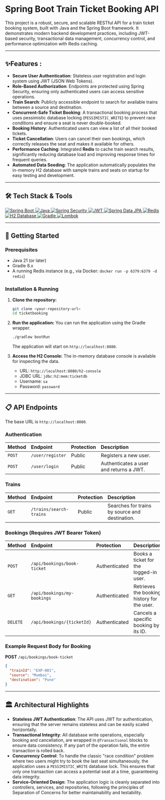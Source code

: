 # Spring Boot Train Ticket Booking API

This project is a robust, secure, and scalable RESTful API for a train ticket booking system, built with Java and the Spring Boot framework. It demonstrates modern backend development practices, including JWT-based security, transactional data management, concurrency control, and performance optimization with Redis caching.

---

## ✨Features :

- **Secure User Authentication**: Stateless user registration and login system using JWT (JSON Web Tokens).
- **Role-Based Authorization**: Endpoints are protected using Spring Security, ensuring only authenticated users can access sensitive operations.
- **Train Search**: Publicly accessible endpoint to search for available trains between a source and destination.
- **Concurrent-Safe Ticket Booking**: A transactional booking process that uses pessimistic database locking (`PESSIMISTIC_WRITE`) to prevent race conditions and ensure a seat is never double-booked.
- **Booking History**: Authenticated users can view a list of all their booked tickets.
- **Ticket Cancellation**: Users can cancel their own bookings, which correctly releases the seat and makes it available for others.
- **Performance Caching**: Integrated **Redis** to cache train search results, significantly reducing database load and improving response times for frequent queries.
- **Automated Data Seeding**: The application automatically populates the in-memory H2 database with sample trains and seats on startup for easy testing and development.

---
## 🛠️ Tech Stack & Tools

<p align="left">
  <a href="https://spring.io/projects/spring-boot" target="_blank" rel="noreferrer">
    <img src="https://img.shields.io/badge/Spring_Boot-F2F4F9?style=for-the-badge&logo=spring-boot" alt="Spring Boot">
  </a>
  <a href="https://www.java.com" target="_blank" rel="noreferrer">
    <img src="https://img.shields.io/badge/Java-ED8B00?style=for-the-badge&logo=openjdk&logoColor=white" alt="Java">
  </a>
  <a href="https://spring.io/projects/spring-security" target="_blank" rel="noreferrer">
    <img src="https://img.shields.io/badge/Spring_Security-6DB33F?style=for-the-badge&logo=spring&logoColor=white" alt="Spring Security">
  </a>
  <a href="https://jwt.io" target="_blank" rel="noreferrer">
    <img src="https://img.shields.io/badge/JWT-000000?style=for-the-badge&logo=jsonwebtokens&logoColor=white" alt="JWT">
  </a>
  <a href="https://spring.io/projects/spring-data-jpa" target="_blank" rel="noreferrer">
    <img src="https://img.shields.io/badge/Spring_Data_JPA-6DB33F?style=for-the-badge&logo=spring&logoColor=white" alt="Spring Data JPA">
  </a>
  <a href="https://redis.io/" target="_blank" rel="noreferrer">
    <img src="https://img.shields.io/badge/Redis-DC382D?style=for-the-badge&logo=redis&logoColor=white" alt="Redis">
  </a>
  <a href="https://www.h2database.com" target="_blank" rel="noreferrer">
    <img src="https://img.shields.io/badge/H2_Database-464646?style=for-the-badge&logo=h2&logoColor=white" alt="H2 Database">
  </a>
  <a href="https://gradle.org/" target="_blank" rel="noreferrer">
    <img src="https://img.shields.io/badge/Gradle-02303A?style=for-the-badge&logo=gradle&logoColor=white" alt="Gradle">
  </a>
  <a href="https://projectlombok.org/" target="_blank" rel="noreferrer">
    <img src="https://img.shields.io/badge/Lombok-B80B5A?style=for-the-badge&logo=lombok&logoColor=white" alt="Lombok">
  </a>
</p>

---

## 🚀 Getting Started

### Prerequisites

- Java 21 (or later)
- Gradle 8.x
- A running Redis instance (e.g., via Docker: `docker run -p 6379:6379 -d redis`)

### Installation & Running

1.  **Clone the repository:**
    ```sh
    git clone <your-repository-url>
    cd ticketbooking
    ```

2.  **Run the application:**
    You can run the application using the Gradle wrapper.
    ```sh
    ./gradlew bootRun
    ```
    The application will start on `http://localhost:8080`.

3.  **Access the H2 Console:**
    The in-memory database console is available for inspecting the data.
    - URL: `http://localhost:8080/h2-console`
    - JDBC URL: `jdbc:h2:mem:ticketdb`
    - Username: `sa`
    - Password: `password`

---

## 📋 API Endpoints

The base URL is `http://localhost:8080`.

### Authentication

| Method | Endpoint         | Protection | Description                               |
| :----- | :--------------- | :--------- | :---------------------------------------- |
| `POST` | `/user/register` | Public     | Registers a new user.                     |
| `POST` | `/user/login`    | Public     | Authenticates a user and returns a JWT.   |

### Trains

| Method | Endpoint               | Protection | Description                               |
| :----- | :--------------------- | :--------- | :---------------------------------------- |
| `GET`  | `/trains/search-trains`| Public     | Searches for trains by source and destination. |

### Bookings (Requires JWT Bearer Token)

| Method   | Endpoint                     | Protection   | Description                               |
| :------- | :--------------------------- | :----------- | :---------------------------------------- |
| `POST`     | `/api/bookings/book-ticket`  | Authenticated| Books a ticket for the logged-in user.    |
| `GET`      | `/api/bookings/my-bookings`  | Authenticated| Retrieves the booking history for the user.|
| `DELETE`   | `/api/bookings/{ticketId}`   | Authenticated| Cancels a specific booking by its ID.     |

### Example Request Body for Booking

**POST** `/api/bookings/book-ticket`

```json
{
  "trainId": "EXP-001",
  "source": "Mumbai",
  "destination": "Pune"
}
```

---

## 🏛️ Architectural Highlights

*   **Stateless JWT Authentication**: The API uses JWT for authentication, ensuring that the server remains stateless and can be easily scaled horizontally.
*   **Transactional Integrity**: All database write operations, especially booking and cancellation, are wrapped in `@Transactional` blocks to ensure data consistency. If any part of the operation fails, the entire transaction is rolled back.
*   **Concurrency Control**: To handle the classic "race condition" problem where two users might try to book the last seat simultaneously, the application uses a `PESSIMISTIC_WRITE` database lock. This ensures that only one transaction can access a potential seat at a time, guaranteeing data integrity.
*   **Service-Oriented Design**: The application logic is cleanly separated into controllers, services, and repositories, following the principles of Separation of Concerns for better maintainability and testability.
